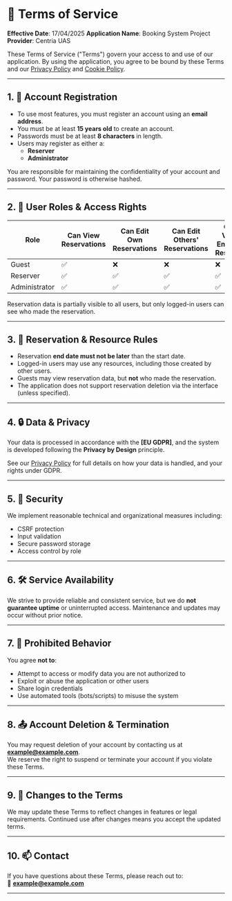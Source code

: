 
# 📄 Terms of Service

**Effective Date**: 17/04/2025 
**Application Name**: Booking System Project 
**Provider**: Centria UAS

These Terms of Service ("Terms") govern your access to and use of our application. By using the application, you agree to be bound by these Terms and our [Privacy Policy](/privacypolicy) and [Cookie Policy](/cookiepolicy).

---

## 1. 🧾 Account Registration

- To use most features, you must register an account using an **email address**.
- You must be at least **15 years old** to create an account.
- Passwords must be at least **8 characters** in length.
- Users may register as either a:
  - **Reserver**
  - **Administrator**

You are responsible for maintaining the confidentiality of your account and password. Your password is otherwise hashed.

---

## 2. 👥 User Roles & Access Rights

| Role | Can View Reservations | Can Edit Own Reservations | Can Edit Others' Reservations | Can View Email of Reserver | Can Add/Edit Resources |
|------|------------------------|---------------------------|-------------------------------|----------------------------|-------------------------|
| Guest | ✅ | ❌ | ❌ | ❌ | ❌ |
| Reserver | ✅ | ✅ | ✅ | ✅ | ✅ |
| Administrator | ✅ | ✅ | ✅ | ✅ | ✅ |

Reservation data is partially visible to all users, but only logged-in users can see who made the reservation.

---

## 3. 📌 Reservation & Resource Rules

- Reservation **end date must not be later** than the start date.
- Logged-in users may use any resources, including those created by other users.
- Guests may view reservation data, but **not** who made the reservation.
- The application does not support reservation deletion via the interface (unless specified).

---

## 4. 🔒 Data & Privacy

Your data is processed in accordance with the **[EU GDPR]**, and the system is developed following the **Privacy by Design** principle.

See our [Privacy Policy](/privacypolicy) for full details on how your data is handled, and your rights under GDPR.

---

## 5. 🔐 Security

We implement reasonable technical and organizational measures including:
- CSRF protection
- Input validation
- Secure password storage
- Access control by role

---

## 6. 🛠️ Service Availability

We strive to provide reliable and consistent service, but we do **not guarantee uptime** or uninterrupted access. Maintenance and updates may occur without prior notice.

---

## 7. 🚫 Prohibited Behavior

You agree **not to**:
- Attempt to access or modify data you are not authorized to
- Exploit or abuse the application or other users
- Share login credentials
- Use automated tools (bots/scripts) to misuse the system

---

## 8. 📤 Account Deletion & Termination

You may request deletion of your account by contacting us at **example@example.com**.  
We reserve the right to suspend or terminate your account if you violate these Terms.

---

## 9. 🧾 Changes to the Terms

We may update these Terms to reflect changes in features or legal requirements. Continued use after changes means you accept the updated terms.

---

## 10. 📫 Contact

If you have questions about these Terms, please reach out to:  
📧 **example@example.com**
****

